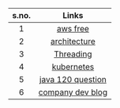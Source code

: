 
s.no. | Links
| :---:   | :-: 
1|[aws free](https://www.knowledgeindia.in/p/all-aws-videos-in-one-pl.html)
2|[architecture](https://aws.amazon.com/blogs/architecture/)
3|[Threading](https://www.youtube.com/playlist?list=PLhfHPmPYPPRk6yMrcbfafFGSbE2EPK_A6)
4|[kubernetes](https://www.youtube.com/watch?v=lXqqhyCPWC0&list=PL5Kqb3gUj-4bRLS4L_AG8xMBvrUhdF2gP&index=45&t=6090s&ab_channel=DailyCodeBuffer)
5|[java  120 question](https://www.javamadesoeasy.com/2015/07/core-java-top-120-most-interesting-and_21.html)
6|[company dev blog](https://github.com/sumodirjo/engineering-blogs)
